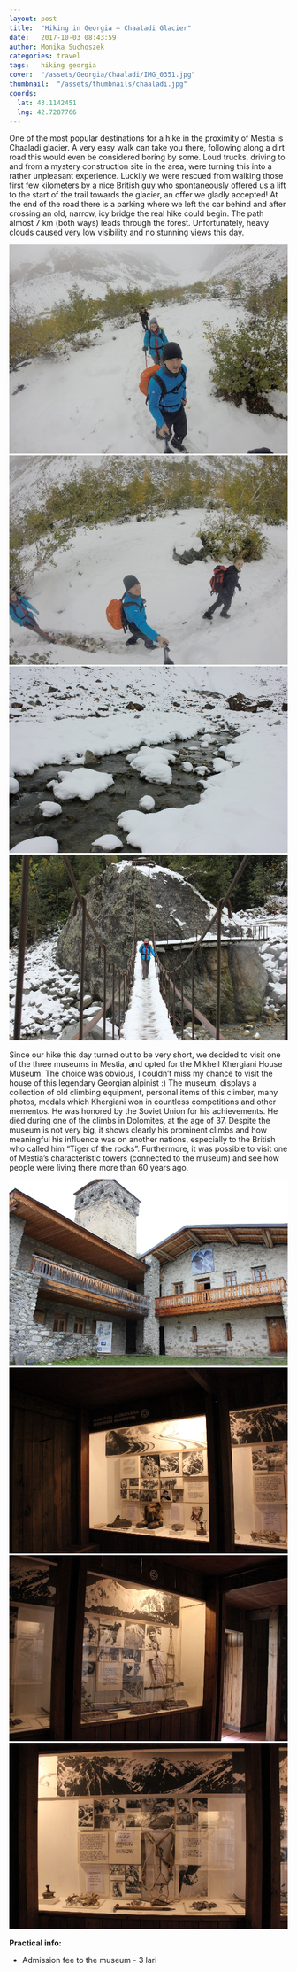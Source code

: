 ```yaml
---
layout: post
title:  "Hiking in Georgia – Chaaladi Glacier"
date:   2017-10-03 08:43:59
author: Monika Suchoszek
categories: travel
tags:	hiking georgia 
cover:  "/assets/Georgia/Chaaladi/IMG_0351.jpg"
thumbnail:  "/assets/thumbnails/chaaladi.jpg"
coords:
  lat: 43.1142451
  lng: 42.7287766
---
```

One of the most popular destinations for a hike in the proximity of Mestia is Chaaladi glacier. A very easy walk can 
take you there, following along a dirt road this would even be considered boring by some. Loud trucks, driving to 
and from a mystery construction site in the area, were turning this into a rather unpleasant experience. Luckily we 
were rescued from walking those first few kilometers by a nice British guy who spontaneously offered us a lift to the 
start of the trail towards the glacier, an offer we gladly accepted! At the end of the road there is a parking 
where we left the car behind and after crossing an old, narrow, icy bridge the real hike could begin. The path 
almost 7 km (both ways) leads through the forest. Unfortunately, heavy clouds caused very low visibility and no 
stunning views this day.

<img src="/assets/Georgia/Chaaladi/G0746700.jpg">
<img src="/assets/Georgia/Chaaladi/G0746703.jpg">
<img src="/assets/Georgia/Chaaladi/IMG_0351.jpg">
<img src="/assets/Georgia/Chaaladi/IMG_0353.jpg">

Since our hike this day turned out to be very short, we decided to visit one of the three museums in Mestia, and 
opted for the Mikheil Khergiani House Museum. The choice was obvious, I couldn’t miss my chance to visit the house 
of this legendary Georgian alpinist :) The museum, displays a collection of old climbing equipment, personal items 
of this climber, many photos, medals which Khergiani won in countless competitions and other mementos. He was 
honored by the Soviet Union for his achievements. He died during one of the climbs in Dolomites, at the age of 37. 
Despite the museum is not very big, it shows clearly his prominent climbs and how meaningful his influence was on 
another nations, especially to the British who called him “Tiger of the rocks”. Furthermore, it was possible to 
visit one of Mestia’s characteristic towers (connected to the museum) and see how people were living there more than 
60 years ago.

<img src="/assets/Georgia/Chaaladi/IMG_0358.jpg">
<img src="/assets/Georgia/Chaaladi/IMG_0360.jpg">
<img src="/assets/Georgia/Chaaladi/IMG_0361.jpg">
<img src="/assets/Georgia/Chaaladi/IMG_0362.jpg">

__Practical info:__
  * Admission fee to the museum - 3 lari

